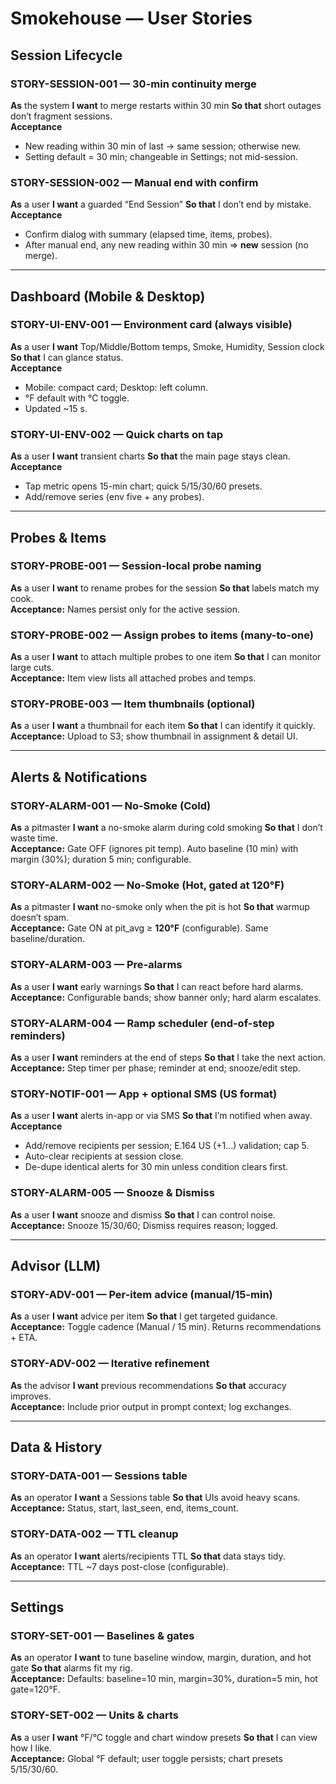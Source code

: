 # Smokehouse — User Stories

## Session Lifecycle

### STORY-SESSION-001 — 30-min continuity merge

**As** the system **I want** to merge restarts within 30 min **So that** short outages don’t fragment sessions.  
**Acceptance**

- New reading within 30 min of last → same session; otherwise new.
- Setting default = 30 min; changeable in Settings; not mid-session.

### STORY-SESSION-002 — Manual end with confirm

**As** a user **I want** a guarded “End Session” **So that** I don’t end by mistake.  
**Acceptance**

- Confirm dialog with summary (elapsed time, items, probes).
- After manual end, any new reading within 30 min ⇒ **new** session (no merge).

---

## Dashboard (Mobile & Desktop)

### STORY-UI-ENV-001 — Environment card (always visible)

**As** a user **I want** Top/Middle/Bottom temps, Smoke, Humidity, Session clock **So that** I can glance status.  
**Acceptance**

- Mobile: compact card; Desktop: left column.
- °F default with °C toggle.
- Updated ~15 s.

### STORY-UI-ENV-002 — Quick charts on tap

**As** a user **I want** transient charts **So that** the main page stays clean.  
**Acceptance**

- Tap metric opens 15-min chart; quick 5/15/30/60 presets.
- Add/remove series (env five + any probes).

---

## Probes & Items

### STORY-PROBE-001 — Session-local probe naming

**As** a user **I want** to rename probes for the session **So that** labels match my cook.  
**Acceptance:** Names persist only for the active session.

### STORY-PROBE-002 — Assign probes to items (many-to-one)

**As** a user **I want** to attach multiple probes to one item **So that** I can monitor large cuts.  
**Acceptance:** Item view lists all attached probes and temps.

### STORY-PROBE-003 — Item thumbnails (optional)

**As** a user **I want** a thumbnail for each item **So that** I can identify it quickly.  
**Acceptance:** Upload to S3; show thumbnail in assignment & detail UI.

---

## Alerts & Notifications

### STORY-ALARM-001 — No-Smoke (Cold)

**As** a pitmaster **I want** a no-smoke alarm during cold smoking **So that** I don’t waste time.  
**Acceptance:** Gate OFF (ignores pit temp). Auto baseline (10 min) with margin (30%); duration 5 min; configurable.

### STORY-ALARM-002 — No-Smoke (Hot, gated at 120°F)

**As** a pitmaster **I want** no-smoke only when the pit is hot **So that** warmup doesn’t spam.  
**Acceptance:** Gate ON at pit_avg ≥ **120°F** (configurable). Same baseline/duration.

### STORY-ALARM-003 — Pre-alarms

**As** a user **I want** early warnings **So that** I can react before hard alarms.  
**Acceptance:** Configurable bands; show banner only; hard alarm escalates.

### STORY-ALARM-004 — Ramp scheduler (end-of-step reminders)

**As** a user **I want** reminders at the end of steps **So that** I take the next action.  
**Acceptance:** Step timer per phase; reminder at end; snooze/edit step.

### STORY-NOTIF-001 — App + optional SMS (US format)

**As** a user **I want** alerts in-app or via SMS **So that** I’m notified when away.  
**Acceptance**

- Add/remove recipients per session; E.164 US (+1…) validation; cap 5.
- Auto-clear recipients at session close.
- De-dupe identical alerts for 30 min unless condition clears first.

### STORY-ALARM-005 — Snooze & Dismiss

**As** a user **I want** snooze and dismiss **So that** I can control noise.  
**Acceptance:** Snooze 15/30/60; Dismiss requires reason; logged.

---

## Advisor (LLM)

### STORY-ADV-001 — Per-item advice (manual/15-min)

**As** a user **I want** advice per item **So that** I get targeted guidance.  
**Acceptance:** Toggle cadence (Manual / 15 min). Returns recommendations + ETA.

### STORY-ADV-002 — Iterative refinement

**As** the advisor **I want** previous recommendations **So that** accuracy improves.  
**Acceptance:** Include prior output in prompt context; log exchanges.

---

## Data & History

### STORY-DATA-001 — Sessions table

**As** an operator **I want** a Sessions table **So that** UIs avoid heavy scans.  
**Acceptance:** Status, start, last_seen, end, items_count.

### STORY-DATA-002 — TTL cleanup

**As** an operator **I want** alerts/recipients TTL **So that** data stays tidy.  
**Acceptance:** TTL ~7 days post-close (configurable).

---

## Settings

### STORY-SET-001 — Baselines & gates

**As** an operator **I want** to tune baseline window, margin, duration, and hot gate **So that** alarms fit my rig.  
**Acceptance:** Defaults: baseline=10 min, margin=30%, duration=5 min, hot gate=120°F.

### STORY-SET-002 — Units & charts

**As** a user **I want** °F/°C toggle and chart window presets **So that** I can view how I like.  
**Acceptance:** Global °F default; user toggle persists; chart presets 5/15/30/60.
